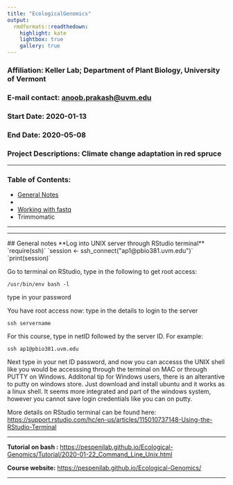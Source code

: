 ```yaml
---
title: "EcologicalGenomics"
output:
  rmdformats::readthedown:
    highlight: kate
    lightbox: true
    gallery: true
---
```


### **Affiliation**:  Keller Lab; Department of Plant Biology, University of Vermont  
### **E-mail contact**:  anoob.prakash@uvm.edu  
### **Start Date**: 2020-01-13  
### **End Date**: 2020-05-08  
### **Project Descriptions**: Climate change adaptation in red spruce  

**************************************************************************

### Table of Contents:  

- [General Notes](id-section1)  
- []()
- [Working with fastq](./fastq.html)   
- Trimmomatic

___________________________________________________________________________  
-----
<div id='id-section1'/>
## General notes  
**Log into UNIX server through RStudio terminal**  
`require(ssh)`
`session <- ssh_connect("ap1@pbio381.uvm.edu")`
`print(session)`

Go to terminal on RStudio, type in the following to get root access:  

`/usr/bin/env bash -l`  

type in your password  

You have root access now:
 type in the details to login to the server  
 
 `ssh servername`
 
 For this course, type in netID followed by the server ID. For example:
 
 `ssh ap1@pbio381.uvm.edu`  

 Next type in your net ID password, and now you can accesss the UNIX shell like you would be accesssing through the terminal on MAC or through PUTTY on Windows. Additonal tip for Windows users, there is an alterantive to putty on windows store. Just download and install ubuntu and it works as a linux shell. It seems more integrated and part of the windows system, however you cannot save login credentials like you can on putty.  
   
 
 More details on RStudio terminal can be  found here: https://support.rstudio.com/hc/en-us/articles/115010737148-Using-the-RStudio-Terminal   
 
***
**Tutorial on bash :** https://pespenilab.github.io/Ecological-Genomics/Tutorial/2020-01-22_Command_Line_Unix.html   

**Course website:** https://pespenilab.github.io/Ecological-Genomics/  

***  
